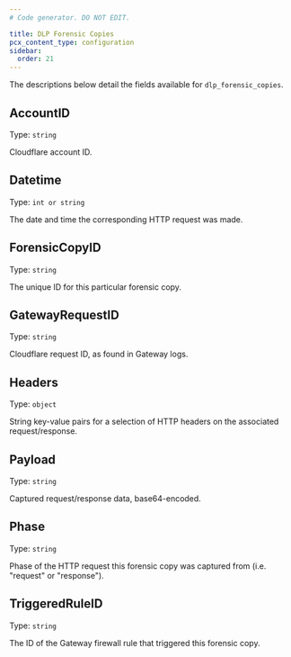 ```yaml
---
# Code generator. DO NOT EDIT.

title: DLP Forensic Copies
pcx_content_type: configuration
sidebar:
  order: 21
---
```


The descriptions below detail the fields available for `dlp_forensic_copies`.

## AccountID

Type: `string`

Cloudflare account ID.

## Datetime

Type: `int or string`

The date and time the corresponding HTTP request was made.

## ForensicCopyID

Type: `string`

The unique ID for this particular forensic copy.

## GatewayRequestID

Type: `string`

Cloudflare request ID, as found in Gateway logs.

## Headers

Type: `object`

String key-value pairs for a selection of HTTP headers on the associated request/response.

## Payload

Type: `string`

Captured request/response data, base64-encoded.

## Phase

Type: `string`

Phase of the HTTP request this forensic copy was captured from (i.e. "request" or "response").

## TriggeredRuleID

Type: `string`

The ID of the Gateway firewall rule that triggered this forensic copy.
